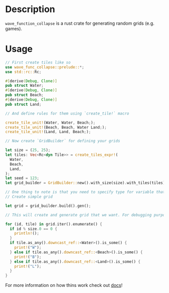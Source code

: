 
# Description

`wave_function_collapse` is a rust crate for generating random grids (e.g. games).

# Usage


```rust
// First create tiles like so
use wave_func_collapse::prelude::*;
use std::rc::Rc;

#[derive(Debug, Clone)]
pub struct Water;
#[derive(Debug, Clone)]
pub struct Beach;
#[derive(Debug, Clone)]
pub struct Land;

// And define rules for them using `create_tile!` macro

create_tile_unit!(Water, Water, Beach;);
create_tile_unit!(Beach, Beach, Water Land;);
create_tile_unit!(Land, Land, Beach;);

// Now create `GridBuilder` for defining your grids

let size = (25, 25);
let tiles: Vec<Rc<dyn Tile>> = create_tiles_expr!(
  Water,
  Beach,
  Land,
);
let seed = 123;
let grid_builder = GridBuilder::new().with_size(size).with_tiles(tiles).with_seed(seed).seal();

// One thing to note is that you need to specify type for variable that holds your tiles.
// Create simple grid

let grid = grid_builder.build().gen();

// This will create and generate grid that we want. For debugging purposes lets print want we get.

for (id, tile) in grid.iter().enumerate() {
  if id % size.0 == 0 {
    println!();
  }
  if tile.as_any().downcast_ref::<Water>().is_some() {
    print!("W");
  } else if tile.as_any().downcast_ref::<Beach>().is_some() {
    print!("B");
  } else if tile.as_any().downcast_ref::<Land>().is_some() {
    print!("L");
  }
}
```

For more information on how thins work check out [docs](https://docs.rs/wave_func_collapse/latest/wave_func_collapse/)!
